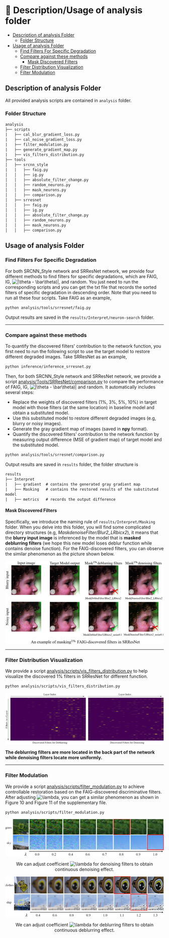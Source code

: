 # :microscope: Description/Usage of analysis folder

- [Description of analysis Folder](#description-of-analysis-folder)
  - [Folder Structure](#folder-structure)
- [Usage of analysis Folder](#usage-of-analysis-folder)
  - [Find Filters For Specific Degradation](#Find-Filters-For-Specific-Degradation)
  - [Compare against these methods](#Compare-against-these-methods)
    - [Mask Discovered Filters](#Mask-Discovered-Filters)
  - [Filter Distribution Visualization](#Filter-Distribution-Visualization)
  - [Filter Modulation](#Filter-Modulation)

## Description of analysis Folder
All provided analysis scripts are contained in `analysis` folder.
### Folder Structure
```
analysis
├── scripts
|   ├── cal_blur_gradient_loss.py
|   ├── cal_noise_gradient_loss.py
|   ├── filter_modulation.py
|   ├── generate_gradient_map.py
|   ├── vis_filters_distribution.py
├── tools
│   ├── srcnn_style
|   |   ├── faig.py
│   │   ├── ig.py
│   │   ├── absolute_filter_change.py
│   │   ├── random_neurons.py
│   │   ├── mask_neurons.py
│   │   ├── comparison.py
│   ├── srresnet
│   │   ├── faig.py
│   │   ├── ig.py
│   │   ├── absolute_filter_change.py
│   │   ├── random_neurons.py
│   │   ├── mask_neurons.py
│   │   ├── comparison.py
```

## Usage of analysis Folder

### Find Filters For Specific Degradation

For both SRCNN_Style network and SRResNet network, we provide four different methods to find filters for specific degradations, which are FAIG, IG, <img src="https://latex.codecogs.com/svg.latex?|\theta&space;-&space;\bar\theta)|" title="|\theta - \bar\theta)|"/>, and random. You just need to run the corresponding scripts and you can get the txt file that records the sorted filters of specific degradation in descending order. Note that you need to run all these four scripts. Take FAIG as an example,
```bash
python analysis/tools/srresnet/faig.py
```
Output results are saved in the `results/Interpret/neuron-search` folder.

---
### Compare against these methods
To quantify the discovered filters' contribution to the network function, you first need to run the following script to use the target model to restore different degraded images. Take SRResNet as an example,
```bash
python inference/inference_srresnet.py
```

Then, for both SRCNN_Style network and SRResNet network, we provide a script [analysis/Tools/SRResNet/comparison.py](analysis/Tools/SRResNet/comparison.py) to compare the performance of FAIG, IG, <img src="https://latex.codecogs.com/svg.latex?|\theta&space;-&space;\bar\theta)|" title="|\theta - \bar\theta)|"/> and random. It automatically includes several steps:

- Replace the weights of discovered filters (1%, 3%, 5%, 10%) in target model with those filters (at the same location) in baseline model and obtain a substituted model.
- Use this substituted model to restore different degraded images (e.g, blurry or noisy images).
- Generate the gray gradient map of images (saved in **npy** format).
- Quantify the discovered filters' contribution to the network function by measuring output difference (MSE of gradient map) of target model and the substituted model.

```bash
python analysis/tools/srresnet/comparison.py
```

Output results are saved in `results` folder, the folder structure is

```
results
├── Interpret
|   ├── gradient  # contains the generated gray gradient map
|   ├── Masking   # contains the restored results of the substituted model
|   ├── metrics   # records the output difference
```
#### Mask Discovered Filters

Specifically, we introduce the naming rule of `results/Interpret/Masking` folder. When you delve into this folder, you will find some complicated directory structures (e.g, *MaskdenoiseFilter/Blur2_LRbicx2*), it means that the **blurry input image** is inferenced by the model that is **masked deblurring filters** (we hope this new model loses deblur function while contains denoise function). For the FAIG-discovered filters, you can observe the similar phenomenon as the picture shown below.


<p align="center">
  <img src="assets/Mask_FAIG-discovered_Filters.png">
</p>

---
### Filter Distribution Visualization
We provide a script [analysis/scripts/vis_filters_distribution.py](analysis/scripts/vis_filters_distribution.py) to help visualize the discovered 1% filters in SRResNet for different function.

```bash
python analysis/scripts/vis_filters_distribution.py
```

<p align="center">
  <img src="assets/Filter_distribution.png">
</p>

**The deblurring filters are more located in the back part of the network while denoising filters locate more uniformly.**

---
### Filter Modulation

We provide a script [analysis/scripts/filter_modulation.py](analysis/scripts/filter_modulation.py) to achieve controllable restoration based on the FAIG-discovered discriminative filters. After adjusting <img src="https://latex.codecogs.com/gif.latex?\lambda" title="\lambda" />, you can get a similar phenomenon as shown in Figure 10 and Figure 11 of the supplementary file.

```bash
python analysis/scripts/filter_modulation.py
```

<p align="center">
  <img src="assets/Modulation_noise.png">
</p>

<p align="center">
We can adjust coefficient <img src="https://latex.codecogs.com/gif.latex?\lambda" title="\lambda" /> for denoising filters to obtain continuous denoising effect.
</p>

<p align="center">
  <img src="assets/Modulation_blur.png">
</p>

<p align="center">
We can adjust coefficient <img src="https://latex.codecogs.com/gif.latex?\lambda" title="\lambda" /> for deblurring filters to obtain continuous deblurring effect.
</p>
